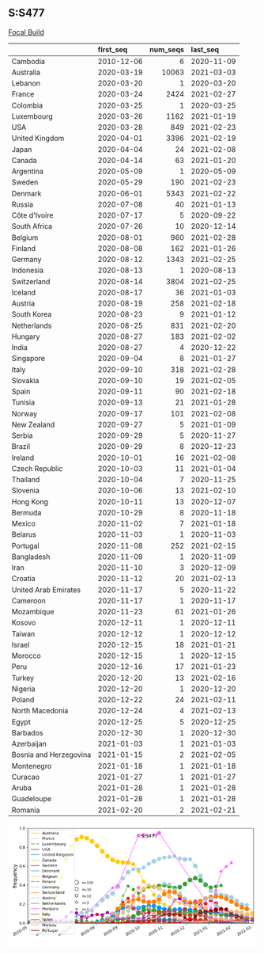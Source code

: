 

## S:S477
[Focal Build](https://nextstrain.org/groups/neherlab/ncov/S.S477?f_region=Europe)

|                        | first_seq   |   num_seqs | last_seq   |
|:-----------------------|:------------|-----------:|:-----------|
| Cambodia               | 2010-12-06  |          6 | 2020-11-09 |
| Australia              | 2020-03-19  |      10063 | 2021-03-03 |
| Lebanon                | 2020-03-20  |          1 | 2020-03-20 |
| France                 | 2020-03-24  |       2424 | 2021-02-27 |
| Colombia               | 2020-03-25  |          1 | 2020-03-25 |
| Luxembourg             | 2020-03-26  |       1162 | 2021-01-19 |
| USA                    | 2020-03-28  |        849 | 2021-02-23 |
| United Kingdom         | 2020-04-01  |       3396 | 2021-02-19 |
| Japan                  | 2020-04-04  |         24 | 2021-02-08 |
| Canada                 | 2020-04-14  |         63 | 2021-01-20 |
| Argentina              | 2020-05-09  |          1 | 2020-05-09 |
| Sweden                 | 2020-05-29  |        190 | 2021-02-23 |
| Denmark                | 2020-06-01  |       5343 | 2021-02-22 |
| Russia                 | 2020-07-08  |         40 | 2021-01-13 |
| Côte d'Ivoire          | 2020-07-17  |          5 | 2020-09-22 |
| South Africa           | 2020-07-26  |         10 | 2020-12-14 |
| Belgium                | 2020-08-01  |        960 | 2021-02-28 |
| Finland                | 2020-08-08  |        162 | 2021-01-26 |
| Germany                | 2020-08-12  |       1343 | 2021-02-25 |
| Indonesia              | 2020-08-13  |          1 | 2020-08-13 |
| Switzerland            | 2020-08-14  |       3804 | 2021-02-25 |
| Iceland                | 2020-08-17  |         36 | 2021-01-03 |
| Austria                | 2020-08-19  |        258 | 2021-02-18 |
| South Korea            | 2020-08-23  |          9 | 2021-01-12 |
| Netherlands            | 2020-08-25  |        831 | 2021-02-20 |
| Hungary                | 2020-08-27  |        183 | 2021-02-02 |
| India                  | 2020-08-27  |          4 | 2020-12-22 |
| Singapore              | 2020-09-04  |          8 | 2021-01-27 |
| Italy                  | 2020-09-10  |        318 | 2021-02-28 |
| Slovakia               | 2020-09-10  |         19 | 2021-02-05 |
| Spain                  | 2020-09-11  |         90 | 2021-02-18 |
| Tunisia                | 2020-09-13  |         21 | 2021-01-28 |
| Norway                 | 2020-09-17  |        101 | 2021-02-08 |
| New Zealand            | 2020-09-27  |          5 | 2021-01-09 |
| Serbia                 | 2020-09-29  |          5 | 2020-11-27 |
| Brazil                 | 2020-09-29  |          8 | 2020-12-23 |
| Ireland                | 2020-10-01  |         16 | 2021-02-08 |
| Czech Republic         | 2020-10-03  |         11 | 2021-01-04 |
| Thailand               | 2020-10-04  |          7 | 2020-11-25 |
| Slovenia               | 2020-10-06  |         13 | 2021-02-10 |
| Hong Kong              | 2020-10-11  |         13 | 2020-12-07 |
| Bermuda                | 2020-10-29  |          8 | 2020-11-18 |
| Mexico                 | 2020-11-02  |          7 | 2021-01-18 |
| Belarus                | 2020-11-03  |          1 | 2020-11-03 |
| Portugal               | 2020-11-08  |        252 | 2021-02-15 |
| Bangladesh             | 2020-11-09  |          1 | 2020-11-09 |
| Iran                   | 2020-11-10  |          3 | 2020-12-09 |
| Croatia                | 2020-11-12  |         20 | 2021-02-13 |
| United Arab Emirates   | 2020-11-17  |          5 | 2020-11-22 |
| Cameroon               | 2020-11-17  |          1 | 2020-11-17 |
| Mozambique             | 2020-11-23  |         61 | 2021-01-26 |
| Kosovo                 | 2020-12-11  |          1 | 2020-12-11 |
| Taiwan                 | 2020-12-12  |          1 | 2020-12-12 |
| Israel                 | 2020-12-15  |         18 | 2021-01-21 |
| Morocco                | 2020-12-15  |          1 | 2020-12-15 |
| Peru                   | 2020-12-16  |         17 | 2021-01-23 |
| Turkey                 | 2020-12-20  |         13 | 2021-02-16 |
| Nigeria                | 2020-12-20  |          1 | 2020-12-20 |
| Poland                 | 2020-12-22  |         24 | 2021-02-11 |
| North Macedonia        | 2020-12-24  |          4 | 2021-02-13 |
| Egypt                  | 2020-12-25  |          5 | 2020-12-25 |
| Barbados               | 2020-12-30  |          1 | 2020-12-30 |
| Azerbaijan             | 2021-01-03  |          1 | 2021-01-03 |
| Bosnia and Herzegovina | 2021-01-15  |          2 | 2021-02-05 |
| Montenegro             | 2021-01-18  |          1 | 2021-01-18 |
| Curacao                | 2021-01-27  |          1 | 2021-01-27 |
| Aruba                  | 2021-01-28  |          1 | 2021-01-28 |
| Guadeloupe             | 2021-01-28  |          1 | 2021-01-28 |
| Romania                | 2021-02-20  |          2 | 2021-02-21 |

![Overall trends S.S477](/overall_trends_figures/overall_trends_S.S477.png)